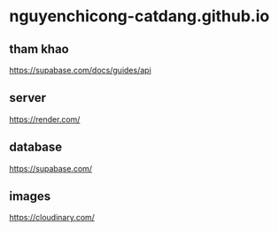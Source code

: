 # nguyenchicong-catdang.github.io
## tham khao
https://supabase.com/docs/guides/api
## server
https://render.com/
## database
https://supabase.com/
## images
https://cloudinary.com/